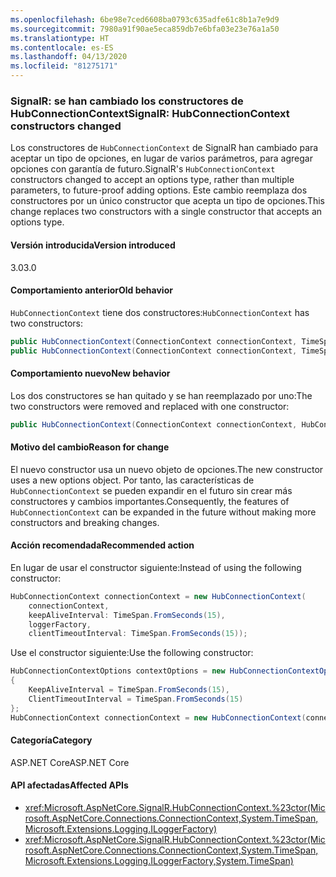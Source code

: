```yaml
---
ms.openlocfilehash: 6be98e7ced6608ba0793c635adfe61c8b1a7e9d9
ms.sourcegitcommit: 7980a91f90ae5eca859db7e6bfa03e23e76a1a50
ms.translationtype: HT
ms.contentlocale: es-ES
ms.lasthandoff: 04/13/2020
ms.locfileid: "81275171"
---
```

### <a name="signalr-hubconnectioncontext-constructors-changed"></a><span data-ttu-id="7f244-101">SignalR: se han cambiado los constructores de HubConnectionContext</span><span class="sxs-lookup"><span data-stu-id="7f244-101">SignalR: HubConnectionContext constructors changed</span></span>

<span data-ttu-id="7f244-102">Los constructores de `HubConnectionContext` de SignalR han cambiado para aceptar un tipo de opciones, en lugar de varios parámetros, para agregar opciones con garantía de futuro.</span><span class="sxs-lookup"><span data-stu-id="7f244-102">SignalR's `HubConnectionContext` constructors changed to accept an options type, rather than multiple parameters, to future-proof adding options.</span></span> <span data-ttu-id="7f244-103">Este cambio reemplaza dos constructores por un único constructor que acepta un tipo de opciones.</span><span class="sxs-lookup"><span data-stu-id="7f244-103">This change replaces two constructors with a single constructor that accepts an options type.</span></span>

#### <a name="version-introduced"></a><span data-ttu-id="7f244-104">Versión introducida</span><span class="sxs-lookup"><span data-stu-id="7f244-104">Version introduced</span></span>

<span data-ttu-id="7f244-105">3.0</span><span class="sxs-lookup"><span data-stu-id="7f244-105">3.0</span></span>

#### <a name="old-behavior"></a><span data-ttu-id="7f244-106">Comportamiento anterior</span><span class="sxs-lookup"><span data-stu-id="7f244-106">Old behavior</span></span>

<span data-ttu-id="7f244-107">`HubConnectionContext` tiene dos constructores:</span><span class="sxs-lookup"><span data-stu-id="7f244-107">`HubConnectionContext` has two constructors:</span></span>

```csharp
public HubConnectionContext(ConnectionContext connectionContext, TimeSpan keepAliveInterval, ILoggerFactory loggerFactory);
public HubConnectionContext(ConnectionContext connectionContext, TimeSpan keepAliveInterval, ILoggerFactory loggerFactory, TimeSpan clientTimeoutInterval);
```

#### <a name="new-behavior"></a><span data-ttu-id="7f244-108">Comportamiento nuevo</span><span class="sxs-lookup"><span data-stu-id="7f244-108">New behavior</span></span>

<span data-ttu-id="7f244-109">Los dos constructores se han quitado y se han reemplazado por uno:</span><span class="sxs-lookup"><span data-stu-id="7f244-109">The two constructors were removed and replaced with one constructor:</span></span>

```csharp
public HubConnectionContext(ConnectionContext connectionContext, HubConnectionContextOptions contextOptions, ILoggerFactory loggerFactory)
```

#### <a name="reason-for-change"></a><span data-ttu-id="7f244-110">Motivo del cambio</span><span class="sxs-lookup"><span data-stu-id="7f244-110">Reason for change</span></span>

<span data-ttu-id="7f244-111">El nuevo constructor usa un nuevo objeto de opciones.</span><span class="sxs-lookup"><span data-stu-id="7f244-111">The new constructor uses a new options object.</span></span> <span data-ttu-id="7f244-112">Por tanto, las características de `HubConnectionContext` se pueden expandir en el futuro sin crear más constructores y cambios importantes.</span><span class="sxs-lookup"><span data-stu-id="7f244-112">Consequently, the features of `HubConnectionContext` can be expanded in the future without making more constructors and breaking changes.</span></span>

#### <a name="recommended-action"></a><span data-ttu-id="7f244-113">Acción recomendada</span><span class="sxs-lookup"><span data-stu-id="7f244-113">Recommended action</span></span>

<span data-ttu-id="7f244-114">En lugar de usar el constructor siguiente:</span><span class="sxs-lookup"><span data-stu-id="7f244-114">Instead of using the following constructor:</span></span>

```csharp
HubConnectionContext connectionContext = new HubConnectionContext(
    connectionContext,
    keepAliveInterval: TimeSpan.FromSeconds(15),
    loggerFactory,
    clientTimeoutInterval: TimeSpan.FromSeconds(15));
```

<span data-ttu-id="7f244-115">Use el constructor siguiente:</span><span class="sxs-lookup"><span data-stu-id="7f244-115">Use the following constructor:</span></span>

```csharp
HubConnectionContextOptions contextOptions = new HubConnectionContextOptions()
{
    KeepAliveInterval = TimeSpan.FromSeconds(15),
    ClientTimeoutInterval = TimeSpan.FromSeconds(15)
};
HubConnectionContext connectionContext = new HubConnectionContext(connectionContext, contextOptions, loggerFactory);
```

#### <a name="category"></a><span data-ttu-id="7f244-116">Categoría</span><span class="sxs-lookup"><span data-stu-id="7f244-116">Category</span></span>

<span data-ttu-id="7f244-117">ASP.NET Core</span><span class="sxs-lookup"><span data-stu-id="7f244-117">ASP.NET Core</span></span>

#### <a name="affected-apis"></a><span data-ttu-id="7f244-118">API afectadas</span><span class="sxs-lookup"><span data-stu-id="7f244-118">Affected APIs</span></span>

- <xref:Microsoft.AspNetCore.SignalR.HubConnectionContext.%23ctor(Microsoft.AspNetCore.Connections.ConnectionContext,System.TimeSpan,Microsoft.Extensions.Logging.ILoggerFactory)>
- <xref:Microsoft.AspNetCore.SignalR.HubConnectionContext.%23ctor(Microsoft.AspNetCore.Connections.ConnectionContext,System.TimeSpan,Microsoft.Extensions.Logging.ILoggerFactory,System.TimeSpan)>

<!--

#### Affected APIs

- `M:Microsoft.AspNetCore.SignalR.HubConnectionContext.#ctor(Microsoft.AspNetCore.Connections.ConnectionContext,System.TimeSpan,Microsoft.Extensions.Logging.ILoggerFactory)`
- `M:Microsoft.AspNetCore.SignalR.HubConnectionContext.#ctor(Microsoft.AspNetCore.Connections.ConnectionContext,System.TimeSpan,Microsoft.Extensions.Logging.ILoggerFactory,System.TimeSpan)`

-->
